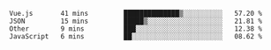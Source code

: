 <!--START_SECTION:waka-->
```text
Vue.js       41 mins         ██████████████▒░░░░░░░░░░   57.20 % 
JSON         15 mins         █████▒░░░░░░░░░░░░░░░░░░░   21.81 % 
Other        9 mins          ███░░░░░░░░░░░░░░░░░░░░░░   12.38 % 
JavaScript   6 mins          ██░░░░░░░░░░░░░░░░░░░░░░░   08.62 % 
```
<!--END_SECTION:waka-->
